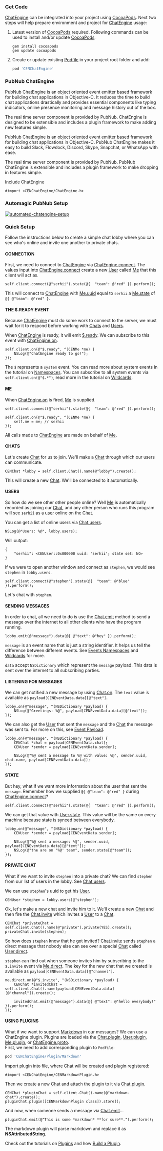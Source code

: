 ### Get Code

[ChatEngine](https://github.com/pubnub/chat-engine) can be integrated into your project using [CocoaPods](https://cocoapods.org). Next two steps will help prepare environment and project for [ChatEngine](https://github.com/pubnub/chat-engine) usage: 
1. Latest version of [CocoaPods](https://cocoapods.org) required. Following commands can be used to install and/or update [CocoaPods](https://cocoapods.org):  
    ```shell
    gem install cocoapods
    gem update cocoapods
    ```

2. Create or update existing [Podfile](https://guides.cocoapods.org/syntax/podfile.html) in your project root folder and add:
    ```ruby
    pod 'CENChatEngine'
    ```

### PubNub ChatEngine

PubNub ChatEngine is an object oriented event emitter based framework for building chat applications in Objective-C. It reduces the time to build chat applications drastically and provides essential components like typing indicators, online presence monitoring and message history out of the box.

The real time server component is provided by PubNub. ChatEngine is designed to be extensible and includes a plugin framework to make adding new features simple.

PubNub ChatEngine is an object oriented event emitter based framework for building chat applications in Objective-C. PubNub ChatEngine makes it easy to build Slack, Flowdock, Discord, Skype, Snapchat, or WhatsApp with ease.

The real time server component is provided by PubNub. PubNub ChatEngine is extensible and includes a plugin framework to make dropping in features simple.  

Include ChatEngine
```objc
#import <CENChatEngine/ChatEngine.h>
```

### Automagic PubNub Setup

[![automated-chatengine-setup](https://user-images.githubusercontent.com/794617/39043196-6a8f92a0-4495-11e8-957a-a3347878dc72.png)](https://chat-engine-setup.pubnub.com)

### Quick Setup

Follow the instructions below to create a simple chat lobby where you can see who's online and invite one another to private chats.

#### CONNECTION

First, we need to connect to [ChatEngine](reference-chatengine) via [ChatEngine.connect](reference-chatengine#connect). The values input into [ChatEngine.connect](reference-chatengine#connect) create a new [User](reference-user) called [Me](reference-me) that this client will act as.
```objc
self.client.connect(@"serhii").state(@{  "team": @"red" }).perform();
```

This will connect to [ChatEngine](reference-chatengine) with [Me.uuid](reference-me#uuid) equal to `serhii` a [Me.state](reference-me#state) of `@{ @"team": @"red" }`.

#### THE $.READY EVENT

Because [ChatEngine](reference-chatengine) must do some work to connect to the server, we must wait for it to respond before working with [Chats](reference-chat) and [Users](reference-user).

When [ChatEngine](reference-chatengine) is ready, it will emit [$.ready](reference-chatengine#event-ready). We can subscribe to this event with [ChatEngine.on](reference-chatengine#on).
```objc
self.client.on(@"$.ready", ^(CENMe *me) {
    NSLog(@"ChatEngine ready to go!");
});
```

The `$` represents a `system` event. You can read more about system events in the tutorial on [Namespaces](namespaces). You can subscribe to all system events via `self.client.on(@"$.*")`, read more in the tutorial on [Wildcards](wildcards).  

#### ME

When [ChatEngine.on](reference-chatengine#on) is fired, [Me](reference-me) is supplied.  
```objc
self.client.connect(@"serhii").state(@{  "team": @"red" }).perform();

self.client.on(@"$.ready", ^(CENMe *me) {
    self.me = me; // serhii
});
```

All calls made to [ChatEngine](reference-chatengine) are made on behalf of [Me](reference-me).

#### CHATS

Let's create [Chat](reference-chat) for us to join. We'll make a [Chat](reference-chat) through which our users can communicate.
```objc
CENChat *lobby = self.client.Chat().name(@"lobby").create();
```

This will create a new [Chat](reference-chat). We'll be connected to it automatically.  

#### USERS

So how do we see other other people online? Well [Me](reference-me) is automatically recorded as joining our [Chat](reference-chat), and any other person who runs this program will see `serhii` as a [user](reference-user) online on the [Chat](reference-chat).

You can get a list of online users via [Chat.users](reference-chat#users).   
```objc
NSLog(@"Users: %@", lobby.users);
```

Will output:
```objc
{
    "serhii": <CENUser::0x000000 uuid: 'serhii'; state set: NO>
}
```

If we were to open another window and connect as `stephen`, we would see `stephen` in `lobby.users`.
```objc
self.client.connect(@"stephen").state(@{  "team": @"blue" }).perform();
```

Let's chat with `stephen`.

#### SENDING MESSAGES

In order to chat, all we need to do is use the [Chat.emit](reference-chat#emit) method to send a message over the internet to all other clients who have the program running.
```objc
lobby.emit(@"message").data(@{ @"text": @"hey" }).perform();
```

`message` is an event name that is just a string identifier. It helps us tell the difference between different events. See [Events Namespaces](namespaces) and [Wildcards](wildcards) for more.

`data` accept `NSDictionary` which represent the `message` payload. This data is sent over the internet to all subscribing parties.

#### LISTENING FOR MESSAGES

We can get notified a new message by using [Chat.on](reference-chat#on). The `text` value is available as `payload[CENEventData.data][@"text"]`.   
```objc
lobby.on(@"message", ^(NSDictionary *payload) {
    NSLog(@"Greetings: %@", payload[CENEventData.data][@"text"]);
});
```

We can also get the [User](reference-user) that sent the `message` and the [Chat](reference-chat) the message was sent to. For more on this, see [Event Payload](event-payload). 
```objc
lobby.on(@"message", ^(NSDictionary *payload) {
    CENChat *chat = payload[CENEventData.chat];
    CENUser *sender = payload[CENEventData.sender];

    NSLog(@"%@ sent a message to %@ with value: %@", sender.uuid, chat.name, payload[CENEventData.data]);
});
```

#### STATE

But hey, what if we want more information about the user that sent the `message`. Remember how we supplied `@{ @"team": @"red" }` during [ChatEngine.connect](reference-chatengine#connect)?  
```objc
self.client.connect(@"serhii").state(@{  "team": @"red" }).perform();
```

We can get that value with [User.state](reference-user#state). This value will be the same on every machine because state is synced between everybody.  
```objc
lobby.on(@"message", ^(NSDictionary *payload) {
    CENUser *sender = payload[CENEventData.sender];

    NSLog(@"%@ sent a message: %@", sender.uuid, payload[CENEventData.data][@"text"]);
    NSLog(@"the are on '%@' team", sender.state[@"team"]);
});
```

#### PRIVATE CHAT
What if we want to invite `stephen` into a private chat? We can find `stephen` from our list of users in the lobby. See [Chat.users](reference-chat#users).

We can use `stephen`'s uuid to get his [User](reference-user).
```objc
CENUser *stephen = lobby.users[@"stephen"];
```

Ok, let's make a new chat and invite him to it. We'll create a new [Chat](reference-chat) and then fire the [Chat.invite](reference-chat#invite) which invites a [User](reference-user) to a [Chat](reference-chat).
```objc
CENChat *privateChat = self.client.Chat().name(@"private").private(YES).create();
privateChat.invite(stephen);
```

So how does `stephen` know that he got invited? [Chat.invite](reference-chat#invite) sends `stephen` a direct message that nobody else can see over a special [Chat](reference-chat) called [User.direct](reference-user#direct).

`stephen` can find out when someone invites him by subscribing to the `$.invite` event via [Me.direct](reference-me#direct). The key for the new chat that we created is available as `payload[CENEventData.data][@"channel"]`.
```objc
me.direct.on(@"$.invite", ^(NSDictionary *payload) {
    CENChat *invitedChat = self.client.Chat().name(payload[CENEventData.data][@"channel"]).create();

    invitedChat.emit(@"message").data(@{ @"text": @"hello everybody!" }).perform();
});
```

#### USING PLUGINS
What if we want to support [Markdown](https://en.wikipedia.org/wiki/Markdown) in our messages? We can use a ChatEngine plugin. Plugins are loaded via the [Chat.plugin](reference-chat#plugin), [User.plugin](reference-user#plugin), [Me.plugin](reference-me#plugin), or [ChatEngine.proto](reference-chatengine#proto).  
First, we need to add corresponding plugin to `Podfile`:  
```ruby
pod 'CENChatEngine/Plugin/Markdown'
```  

Import plugin into file, where [Chat](reference-chat) will be created and plugin registered:  
```objc
#import <CENChatEngine/CENMarkdownPlugin.h>
```
  
Then we create a new [Chat](reference-chat) and attach the plugin to it via [Chat.plugin](reference-chat#plugin).
```objc
CENChat *pluginChat = self.client.Chat().name(@"markdown-chat").create();
pluginChat.plugin([CENMarkdownPlugin class]).store();
```  

And now, when someone sends a message via [Chat.emit](reference-chat#emit)...
```objc
pluginChat.emit(@"This is some *markdown* **for sure**.").perform();
```

The markdown plugin will parse markdown and replace it as **NSAttributedString**.  
  
Check out the tutorials on [Plugins](concepts-plugins) and how [Build a Plugin](concepts-build-a-plugin).